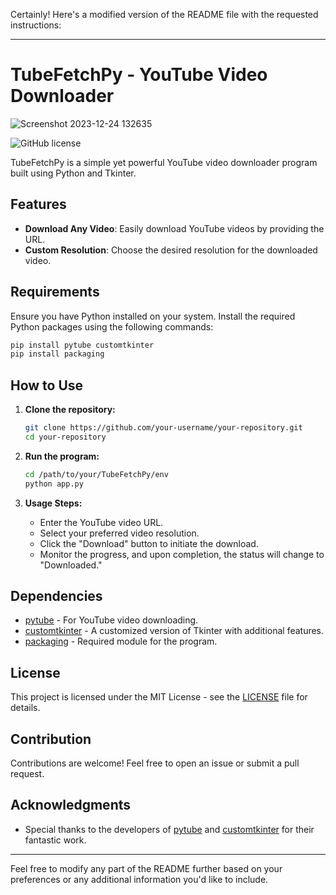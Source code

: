 Certainly! Here's a modified version of the README file with the requested instructions:

---

# TubeFetchPy - YouTube Video Downloader

![Screenshot 2023-12-24 132635](https://github.com/VaishnavVerma/TubeFetchPy/assets/131885973/c8c4777e-09fb-4ad6-8a1b-cf0872042efe)


![GitHub license](https://img.shields.io/badge/license-MIT-blue.svg)

TubeFetchPy is a simple yet powerful YouTube video downloader program built using Python and Tkinter.

## Features

- **Download Any Video**: Easily download YouTube videos by providing the URL.
- **Custom Resolution**: Choose the desired resolution for the downloaded video.

## Requirements

Ensure you have Python installed on your system. Install the required Python packages using the following commands:

```bash
pip install pytube customtkinter
pip install packaging
```

## How to Use

1. **Clone the repository:**

    ```bash
    git clone https://github.com/your-username/your-repository.git
    cd your-repository
    ```

2. **Run the program:**

    ```bash
    cd /path/to/your/TubeFetchPy/env
    python app.py
    ```

3. **Usage Steps:**

    - Enter the YouTube video URL.
    - Select your preferred video resolution.
    - Click the "Download" button to initiate the download.
    - Monitor the progress, and upon completion, the status will change to "Downloaded."

## Dependencies

- [pytube](https://github.com/pytube/pytube) - For YouTube video downloading.
- [customtkinter](https://github.com/CoolCoderSJ/customtkinter) - A customized version of Tkinter with additional features.
- [packaging](https://pypi.org/project/packaging/) - Required module for the program.

## License

This project is licensed under the MIT License - see the [LICENSE](LICENSE) file for details.

## Contribution

Contributions are welcome! Feel free to open an issue or submit a pull request.

## Acknowledgments

- Special thanks to the developers of [pytube](https://github.com/pytube/pytube) and [customtkinter](https://github.com/CoolCoderSJ/customtkinter) for their fantastic work.

---

Feel free to modify any part of the README further based on your preferences or any additional information you'd like to include.
